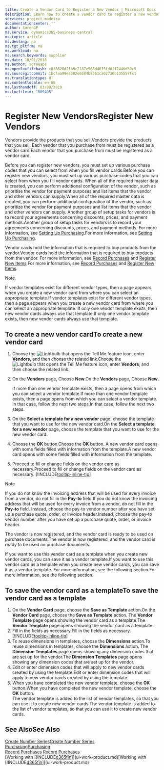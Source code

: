 ```yaml
---
title: Create a Vendor Card to Register a New Vendor | Microsoft Docs
description: Learn how to create a vendor card to register a new vendor or supplier.
services: project-madeira
documentationcenter: ''
author: SorenGP
ms.service: dynamics365-business-central
ms.topic: article
ms.devlang: na
ms.tgt_pltfrm: na
ms.workload: na
ms.search.keywords: supplier
ms.date: 10/01/2018
ms.author: sgroespe
ms.openlocfilehash: c8f8620d21b9e2187e968d4015fd0f12446d30c9
ms.sourcegitcommit: 1bcfaa99ea302e6b84b8361ca02730b135557fc1
ms.translationtype: HT
ms.contentlocale: en-GB
ms.lasthandoff: 03/08/2019
ms.locfileid: "809495"
---
```

# <a name="register-new-vendors"></a><span data-ttu-id="ae511-103">Register New Vendors</span><span class="sxs-lookup"><span data-stu-id="ae511-103">Register New Vendors</span></span>
<span data-ttu-id="ae511-104">Vendors provide the products that you sell.</span><span class="sxs-lookup"><span data-stu-id="ae511-104">Vendors provide the products that you sell.</span></span> <span data-ttu-id="ae511-105">Each vendor that you purchase from must be registered as a vendor card.</span><span class="sxs-lookup"><span data-stu-id="ae511-105">Each vendor that you purchase from must be registered as a vendor card.</span></span>

<span data-ttu-id="ae511-106">Before you can register new vendors, you must set up various purchase codes that you can select from when you fill vendor cards.</span><span class="sxs-lookup"><span data-stu-id="ae511-106">Before you can register new vendors, you must set up various purchase codes that you can select from when you fill vendor cards.</span></span> <span data-ttu-id="ae511-107">When all of the required master data is created, you can perform additional configuration of the vendor, such as prioritise the vendor for payment purposes and list items that the vendor and other vendors can supply.</span><span class="sxs-lookup"><span data-stu-id="ae511-107">When all of the required master data is created, you can perform additional configuration of the vendor, such as prioritize the vendor for payment purposes and list items that the vendor and other vendors can supply.</span></span> <span data-ttu-id="ae511-108">Another group of setup tasks for vendors is to record your agreements concerning discounts, prices, and payment methods.</span><span class="sxs-lookup"><span data-stu-id="ae511-108">Another group of setup tasks for vendors is to record your agreements concerning discounts, prices, and payment methods.</span></span> <span data-ttu-id="ae511-109">For more information, see [Setting Up Purchasing](purchasing-setup-purchasing.md).</span><span class="sxs-lookup"><span data-stu-id="ae511-109">For more information, see [Setting Up Purchasing](purchasing-setup-purchasing.md).</span></span>

<span data-ttu-id="ae511-110">Vendor cards hold the information that is required to buy products from the vendor.</span><span class="sxs-lookup"><span data-stu-id="ae511-110">Vendor cards hold the information that is required to buy products from the vendor.</span></span> <span data-ttu-id="ae511-111">For more information, see [Record Purchases](purchasing-how-record-purchases.md) and [Register New Items](inventory-how-register-new-items.md).</span><span class="sxs-lookup"><span data-stu-id="ae511-111">For more information, see [Record Purchases](purchasing-how-record-purchases.md) and [Register New Items](inventory-how-register-new-items.md).</span></span>

> [!NOTE]  
>   <span data-ttu-id="ae511-112">If vendor templates exist for different vendor types, then a page appears when you create a new vendor card from where you can select an appropriate template.</span><span class="sxs-lookup"><span data-stu-id="ae511-112">If vendor templates exist for different vendor types, then a page appears when you create a new vendor card from where you can select an appropriate template.</span></span> <span data-ttu-id="ae511-113">If only one vendor template exists, then new vendor cards always use that template.</span><span class="sxs-lookup"><span data-stu-id="ae511-113">If only one vendor template exists, then new vendor cards always use that template.</span></span>

## <a name="to-create-a-new-vendor-card"></a><span data-ttu-id="ae511-114">To create a new vendor card</span><span class="sxs-lookup"><span data-stu-id="ae511-114">To create a new vendor card</span></span>
1. <span data-ttu-id="ae511-115">Choose the ![Lightbulb that opens the Tell Me feature](media/ui-search/search_small.png "Tell me what you want to do") icon, enter **Vendors**, and then choose the related link.</span><span class="sxs-lookup"><span data-stu-id="ae511-115">Choose the ![Lightbulb that opens the Tell Me feature](media/ui-search/search_small.png "Tell me what you want to do") icon, enter **Vendors**, and then choose the related link.</span></span>  
2. <span data-ttu-id="ae511-116">On the **Vendors** page, Choose **New**.</span><span class="sxs-lookup"><span data-stu-id="ae511-116">On the **Vendors** page, Choose **New**.</span></span>

    <span data-ttu-id="ae511-117">If more than one vendor template exists, then a page opens from which you can select a vendor template.</span><span class="sxs-lookup"><span data-stu-id="ae511-117">If more than one vendor template exists, then a page opens from which you can select a vendor template.</span></span> <span data-ttu-id="ae511-118">In that case, follow the next two steps.</span><span class="sxs-lookup"><span data-stu-id="ae511-118">In that case, follow the next two steps.</span></span>
3. <span data-ttu-id="ae511-119">On the **Select a template for a new vendor** page, choose the template that you want to use for the new vendor card.</span><span class="sxs-lookup"><span data-stu-id="ae511-119">On the **Select a template for a new vendor** page, choose the template that you want to use for the new vendor card.</span></span>
4. <span data-ttu-id="ae511-120">Choose the **OK** button.</span><span class="sxs-lookup"><span data-stu-id="ae511-120">Choose the **OK** button.</span></span> <span data-ttu-id="ae511-121">A new vendor card opens with some fields filled with information from the template.</span><span class="sxs-lookup"><span data-stu-id="ae511-121">A new vendor card opens with some fields filled with information from the template.</span></span>
5. <span data-ttu-id="ae511-122">Proceed to fill or change fields on the vendor card as necessary.</span><span class="sxs-lookup"><span data-stu-id="ae511-122">Proceed to fill or change fields on the vendor card as necessary.</span></span> [!INCLUDE[tooltip-inline-tip](includes/tooltip-inline-tip_md.md)]

> [!NOTE]  
>   <span data-ttu-id="ae511-123">If you do not know the invoicing address that will be used for every invoice from a vendor, do not fill in the **Pay-to** field.</span><span class="sxs-lookup"><span data-stu-id="ae511-123">If you do not know the invoicing address that will be used for every invoice from a vendor, do not fill in the **Pay-to** field.</span></span> <span data-ttu-id="ae511-124">Instead, choose the pay-to vendor number after you have set up a purchase quote, order, or invoice header.</span><span class="sxs-lookup"><span data-stu-id="ae511-124">Instead, choose the pay-to vendor number after you have set up a purchase quote, order, or invoice header.</span></span>

<span data-ttu-id="ae511-125">The vendor is now registered, and the vendor card is ready to be used on purchase documents.</span><span class="sxs-lookup"><span data-stu-id="ae511-125">The vendor is now registered, and the vendor card is ready to be used on purchase documents.</span></span>

<span data-ttu-id="ae511-126">If you want to use this vendor card as a template when you create new vendor cards, you can save it as a vendor template.</span><span class="sxs-lookup"><span data-stu-id="ae511-126">If you want to use this vendor card as a template when you create new vendor cards, you can save it as a vendor template.</span></span> <span data-ttu-id="ae511-127">For more information, see the following section.</span><span class="sxs-lookup"><span data-stu-id="ae511-127">For more information, see the following section.</span></span>

## <a name="to-save-the-vendor-card-as-a-template"></a><span data-ttu-id="ae511-128">To save the vendor card as a template</span><span class="sxs-lookup"><span data-stu-id="ae511-128">To save the vendor card as a template</span></span>
1. <span data-ttu-id="ae511-129">On the **Vendor Card** page, choose the **Save as Template** action.</span><span class="sxs-lookup"><span data-stu-id="ae511-129">On the **Vendor Card** page, choose the **Save as Template** action.</span></span> <span data-ttu-id="ae511-130">The **Vendor Template** page opens showing the vendor card as a template.</span><span class="sxs-lookup"><span data-stu-id="ae511-130">The **Vendor Template** page opens showing the vendor card as a template.</span></span>
2. <span data-ttu-id="ae511-131">Fill in the fields as necessary.</span><span class="sxs-lookup"><span data-stu-id="ae511-131">Fill in the fields as necessary.</span></span> [!INCLUDE[tooltip-inline-tip](includes/tooltip-inline-tip_md.md)]
3. <span data-ttu-id="ae511-132">To reuse dimensions in templates, choose the **Dimensions** action.</span><span class="sxs-lookup"><span data-stu-id="ae511-132">To reuse dimensions in templates, choose the **Dimensions** action.</span></span> <span data-ttu-id="ae511-133">The **Dimension Templates** page opens showing any dimension codes that are set up for the vendor.</span><span class="sxs-lookup"><span data-stu-id="ae511-133">The **Dimension Templates** page opens showing any dimension codes that are set up for the vendor.</span></span>
4. <span data-ttu-id="ae511-134">Edit or enter dimension codes that will apply to new vendor cards created by using the template.</span><span class="sxs-lookup"><span data-stu-id="ae511-134">Edit or enter dimension codes that will apply to new vendor cards created by using the template.</span></span>
5. <span data-ttu-id="ae511-135">When you have completed the new vendor template, choose the **OK** button.</span><span class="sxs-lookup"><span data-stu-id="ae511-135">When you have completed the new vendor template, choose the **OK** button.</span></span>  
   <span data-ttu-id="ae511-136">The vendor template is added to the list of vendor templates, so that you can use it to create new vendor cards.</span><span class="sxs-lookup"><span data-stu-id="ae511-136">The vendor template is added to the list of vendor templates, so that you can use it to create new vendor cards.</span></span>

## <a name="see-also"></a><span data-ttu-id="ae511-137">See Also</span><span class="sxs-lookup"><span data-stu-id="ae511-137">See Also</span></span>
[<span data-ttu-id="ae511-138">Create Number Series</span><span class="sxs-lookup"><span data-stu-id="ae511-138">Create Number Series</span></span>](ui-create-number-series.md)  
[<span data-ttu-id="ae511-139">Purchasing</span><span class="sxs-lookup"><span data-stu-id="ae511-139">Purchasing</span></span>](purchasing-manage-purchasing.md)  
<span data-ttu-id="ae511-140">[Record Purchases](purchasing-how-record-purchases.md) </span><span class="sxs-lookup"><span data-stu-id="ae511-140">[Record Purchases](purchasing-how-record-purchases.md) </span></span>  
<span data-ttu-id="ae511-141">[Working with [!INCLUDE[d365fin](includes/d365fin_md.md)]](ui-work-product.md)</span><span class="sxs-lookup"><span data-stu-id="ae511-141">[Working with [!INCLUDE[d365fin](includes/d365fin_md.md)]](ui-work-product.md)</span></span>  
